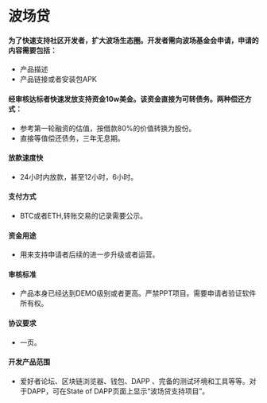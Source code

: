 # 波场贷 

#### 为了快速支持社区开发者，扩大波场生态圈。开发者需向波场基金会申请，申请的内容需要包括：

   + 产品描述
   + 产品链接或者安装包APK 

#### 经审核达标者快速发放支持资金10w美金。该资金直接为可转债务。两种偿还方式：

   + 参考第一轮融资的估值，按借款80%的价值转换为股份。
   + 直接等值偿还债务，三年无息期。

#### 放款速度快

   + 24小时内放款，甚至12小时，6小时。

#### 支付方式
   
   + BTC或者ETH,转账交易的记录需要公示。
   
#### 资金用途

   + 用来支持申请者后续的进一步升级或者运营。

#### 审核标准

   + 产品本身已经达到DEMO级别或者更高。严禁PPT项目。需要申请者验证软件所有权。

#### 协议要求

   + 一页。

#### 开发产品范围

   + 爱好者论坛、区块链浏览器、钱包、DAPP 、完备的测试环境和工具等等。对于DAPP，可在State of DAPP页面上显示“波场贷支持项目”。
